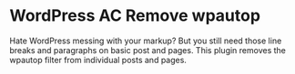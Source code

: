 # WordPress AC Remove wpautop
Hate WordPress messing with your markup? But you still need those line breaks and paragraphs on basic post and pages. This plugin removes the wpautop filter from individual posts and pages.
